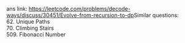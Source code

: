 ans link: https://leetcode.com/problems/decode-ways/discuss/30451/Evolve-from-recursion-to-dp
​
Similar questions: \
62. Unique Paths \
70. Climbing Stairs \
509. Fibonacci Number
